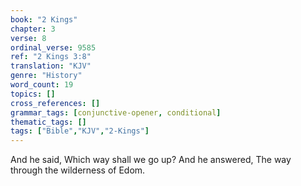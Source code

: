 ```yaml
---
book: "2 Kings"
chapter: 3
verse: 8
ordinal_verse: 9585
ref: "2 Kings 3:8"
translation: "KJV"
genre: "History"
word_count: 19
topics: []
cross_references: []
grammar_tags: [conjunctive-opener, conditional]
thematic_tags: []
tags: ["Bible","KJV","2-Kings"]
---
```

And he said, Which way shall we go up? And he answered, The way through the wilderness of Edom.
